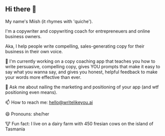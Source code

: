 ## Hi there 👋

My name's Miish (it rhymes with 'quiche').

I'm a copywriter and copywriting coach for entrepreneuers and online business owners. 

Aka, I help people write compelling, sales-generating copy for their business in their own voice.

🔭  I'm currently working on a copy coaching app that teaches you how to write persuasive, compelling copy, gives YOU prompts that make it easy to say what you wanna say, and gives you honest, helpful feedback to make your words more effective than ever.

💬  Ask me about nailing the marketing and positioning of your app (and wtf positioning even means).

📫  How to reach me: hello@writelikeyou.ai

😄  Pronouns: she/her

🐮  Fun fact: I live on a dairy farm with 450 fresian cows on the island of Tasmania

